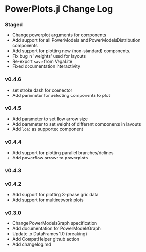 PowerPlots.jl Change Log
========================
### Staged
- Change powerplot arguments for components
- Add support for all PowerModels and PowerModelsDistribution components
- Add support for plotting new (non-standard) components.
- Fix bug in 'weights' used for layouts
- Re-export `save` from VegaLite
- Fixed documentation interactivity


### v0.4.6
- set stroke dash for connector
- Add parameter for selecting components to plot

### v0.4.5
- Add parameter to set flow arrow size
- Add parameter to set weight of different components in layouts
- Add `load` as supported component

### v0.4.4
- Add support for plotting parallel branches/dclines
- Add powerflow arrows to powerplots

### v0.4.3

### v0.4.2
- Add support for plotting 3-phase grid data
- Add support for multinetwork plots

### v0.3.0
- Change PowerModelsGraph specification
- Add documentation for PowerModelsGraph
- Update to DataFrames 1.0 (breaking)
- Add CompatHelper github action
- Add changelog.md
